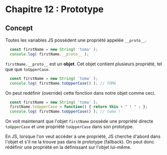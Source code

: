 # Chapitre 12 : Prototype

## Concept

Toutes les variables JS possèdent une propriété appelée `__proto__`.

```js
  const firstName = new String( 'toma' );
  console.log( firstName.__proto__ );
```

 `firstName.__proto__` est un **objet**. Cet objet contient plusieurs propriété, tel que que `toUpperCase`.

```js
  const firstName = new String( 'toma' );
  console.log( firstName.toUpperCase() ); // TOMA
```

On peut redéfinir (override) cette fonction dans notre objet comme ceci.

```js
  const firstName = new String( 'toma' );
  firstName.toUpperCase = function() { return this + " ! " ; };
  console.log( firstName.toUpperCase() ); // toma !
```

On voit maintenant que l'objet `firstName` possède une propriété directe `toUpperCase` et une propriété `toUpperCase` dans son prototype.

En JS, lorsque l'on veut accéder à une propriété, JS cherche d'abord dans l'objet et s'il ne la trouve pas dans le prototype (fallback). On peut donc rédéfinir une propriété en la définissant sur l'objet lui-même.
